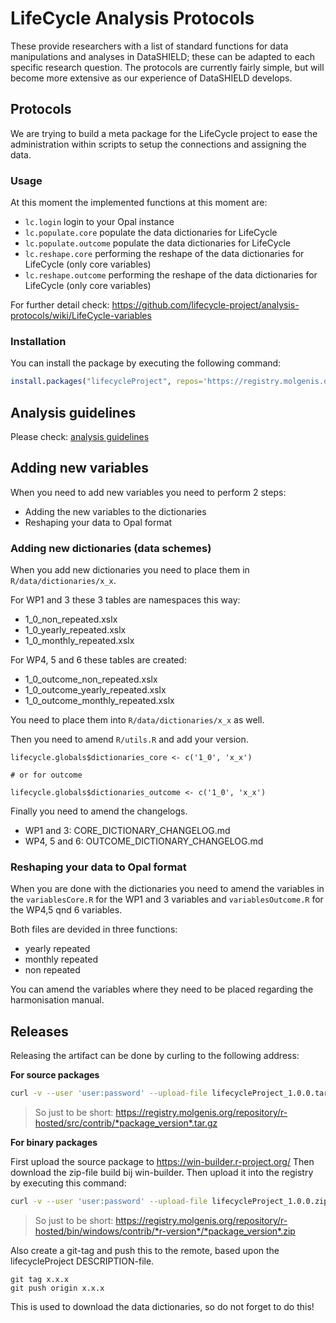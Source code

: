 # LifeCycle Analysis Protocols
These provide researchers with a list of standard functions for data manipulations and analyses in DataSHIELD; these can be adapted to each specific research question. The protocols are currently fairly simple, but will become more extensive as our experience of DataSHIELD develops.

## Protocols
We are trying to build a meta package for the LifeCycle project to ease the administration within scripts to setup the connections and assigning the data.

### Usage
At this moment the implemented functions at this moment are:

- ```lc.login``` login to your Opal instance
- ```lc.populate.core``` populate the data dictionaries for LifeCycle
- ```lc.populate.outcome``` populate the data dictionaries for LifeCycle
- ```lc.reshape.core``` performing the reshape of the data dictionaries for LifeCycle (only core variables)
- ```lc.reshape.outcome``` performing the reshape of the data dictionaries for LifeCycle (only core variables)

For further detail check: https://github.com/lifecycle-project/analysis-protocols/wiki/LifeCycle-variables

### Installation

You can install the package by executing the following command:

```R
install.packages("lifecycleProject", repos='https://registry.molgenis.org/repository/R/', dependencies = TRUE)
```

## Analysis guidelines
Please check: [analysis guidelines](ANALYSIS_GUIDELINES.md)

## Adding new variables
When you need to add new variables you need to perform 2 steps:
- Adding the new variables to the dictionaries
- Reshaping your data to Opal format

### Adding new dictionaries (data schemes)
When you add new dictionaries you need to place them in ```R/data/dictionaries/x_x```.

For WP1 and 3 these 3 tables are namespaces this way:
- 1_0_non_repeated.xslx
- 1_0_yearly_repeated.xslx
- 1_0_monthly_repeated.xslx

For WP4, 5 and 6 these tables are created:
- 1_0_outcome_non_repeated.xslx
- 1_0_outcome_yearly_repeated.xslx
- 1_0_outcome_monthly_repeated.xslx

You need to place them into ```R/data/dictionaries/x_x``` as well. 

Then you need to amend ```R/utils.R``` and add your version.

```
lifecycle.globals$dictionaries_core <- c('1_0', 'x_x')

# or for outcome

lifecycle.globals$dictionaries_outcome <- c('1_0', 'x_x')
```

Finally you need to amend the changelogs.

- WP1 and 3: CORE_DICTIONARY_CHANGELOG.md
- WP4, 5 and 6: OUTCOME_DICTIONARY_CHANGELOG.md

### Reshaping your data to Opal format
When you are done with the dictionaries you need to amend the variables in the ```variablesCore.R``` for the WP1 and 3 variables and ```variablesOutcome.R``` for the WP4,5 qnd 6 variables.

Both files are devided in three functions:

- yearly repeated
- monthly repeated
- non repeated

You can amend the variables where they need to be placed regarding the harmonisation manual.

## Releases
Releasing the artifact can be done by curling to the following address:

**For source packages**

```bash
curl -v --user 'user:password' --upload-file lifecycleProject_1.0.0.tar.gz https://registry.molgenis.org/repository/r-hosted/src/contrib/lifecycleProject_1.0.0.tar.gz 
```

> So just to be short: https://registry.molgenis.org/repository/r-hosted/src/contrib/*package_version*.tar.gz 

**For binary packages**

First upload the source package to https://win-builder.r-project.org/
Then download the zip-file build bij win-builder. Then upload it into the registry by executing this command:

```bash
curl -v --user 'user:password' --upload-file lifecycleProject_1.0.0.zip https://registry.molgenis.org/repository/r-hosted/bin/windows/contrib/3.6/lifecycleProject_1.0.0.zip
```

>So just to be short: https://registry.molgenis.org/repository/r-hosted/bin/windows/contrib/*r-version*/*package_version*.zip

Also create a git-tag and push this to the remote, based upon the lifecycleProject DESCRIPTION-file.

```
git tag x.x.x
git push origin x.x.x
```

This is used to download the data dictionaries, so do not forget to do this!